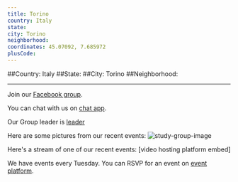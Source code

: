 ```yaml
---
title: Torino
country: Italy
state: 
city: Torino
neighborhood: 
coordinates: 45.07092, 7.685972
plusCode:
---
```


##Country: Italy
##State: 
##City: Torino
##Neighborhood: 
*****
Join our [Facebook group](https://www.facebook.com/groups/free.code.camp.torino).

You can chat with us on [chat app]().

Our Group leader is [leader]()

Here are some pictures from our recent events:
![study-group-image]()

Here's a stream of one of our recent events:
[video hosting platform embed]

We have events every Tuesday. You can RSVP for an event on [event platform]().
